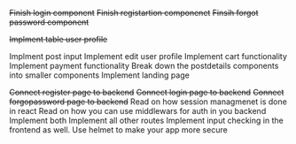 ~~Finish login component~~
~~Finish registartion componenet~~
~~Finsih forgot password component~~

~~Implment table user profile~~

Implment post input
Implement edit user profile
Implement cart functionality
Implement payment functionality
Break down the postdetails components into smaller components
Implement landing page


~~Connect register page to backend~~
~~Connect login page to backend~~
~~Connect forgopassword page to backend~~
Read on how session managmenet is done in react
Read on how you can use middlewars for auth in you backend
Implement both
Implement all other routes
Implement input checking in the frontend as well.
Use helmet to make your app more secure